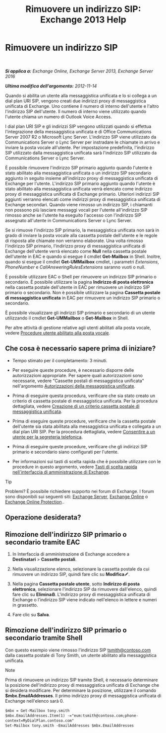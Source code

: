 ﻿---
title: 'Rimuovere un indirizzo SIP: Exchange 2013 Help'
TOCTitle: Rimuovere un indirizzo SIP
ms:assetid: eaaff0b0-7d85-4845-a7b8-ac22b42bc415
ms:mtpsurl: https://technet.microsoft.com/it-it/library/JJ662761(v=EXCHG.150)
ms:contentKeyID: 50555706
ms.date: 05/22/2018
mtps_version: v=EXCHG.150
ms.translationtype: MT
---

# Rimuovere un indirizzo SIP

 

_**Si applica a:** Exchange Online, Exchange Server 2013, Exchange Server 2016_

_**Ultima modifica dell'argomento:** 2012-11-14_

Quando si abilita un utente alla messaggistica unificata e lo si collega a un dial plan URI SIP, vengono creati due indirizzi proxy di messaggistica unificata di Exchange. Uno contiene il numero di interno dell'utente e l'altro l'indirizzo SIP dell'utente. Il numero di interno viene utilizzato quando l'utente chiama un numero di Outlook Voice Access.

I dial plan URI SIP e gli indirizzi SIP vengono utilizzati quando si effettua l'integrazione della messaggistica unificata e di Office Communications Server 2007 R2 o Microsoft Lync Server. L'indirizzo SIP viene utilizzato da Communications Server o Lync Server per instradare le chiamate in arrivo e inviare la posta vocale all'utente. Per impostazione predefinita, l'indirizzo SIP utilizzato dalla messaggistica unificata sarà l'indirizzo SIP utilizzato da Communications Server o Lync Server.

È possibile rimuovere l'indirizzo SIP primario aggiunto quando l'utente è stato abilitato alla messaggistica unificata o un indirizzo SIP secondario aggiunto in seguito insieme all'indirizzo proxy di messaggistica unificata di Exchange per l'utente. L'indirizzo SIP primario aggiunto quando l'utente è stato abilitato alla messaggistica unificata verrà elencato come indirizzo proxy di messaggistica unificata di Exchange primario. Ulteriori indirizzi SIP aggiunti verranno elencati come indirizzi proxy di messaggistica unificata di Exchange secondari. Quando viene rimosso un indirizzo SIP, i chiamanti non possono più lasciare messaggi vocali per l'utente all'indirizzo SIP rimosso anche se l'utente ha eseguito l'accesso con l'indirizzo SIP assegnato all'utente in Communications Server o Lync Server.

Se si rimuove l'indirizzo SIP primario, la messaggistica unificata non sarà in grado di inviare la posta vocale alla cassetta postale dell'utente e le regole di risposta alle chiamate non verranno elaborate. Una volta rimosso l'indirizzo SIP primario, l'indirizzo proxy di messaggistica unificata di Exchange dell'utente verrà elencato come **Null** nella cassetta postale dell'utente in EAC e quando si esegue il cmdlet **Get-Mailbox** in Shell. Inoltre, quando si esegue il cmdlet **Get-UMMailbox** cmdlet, i parametri *Extensions*, *PhoneNumber* e *CallAnsweringRulesExtensions* saranno vuoti o null.

È possibile utilizzare EAC o Shell per rimuovere un indirizzo SIP primario o secondario. È possibile utilizzare la pagina **Indirizzo di posta elettronica** nella cassetta postale dell'utente in EAC per rimuovere un indirizzo SIP primario o secondario. Non è possibile utilizzare la pagina **Cassetta postale di messaggistica unificata** in EAC per rimuovere un indirizzo SIP primario o secondario.

È possibile visualizzare gli indirizzi SIP primario e secondario di un utente utilizzando il cmdlet **Get-UMMailbox** o **Get-Mailbox** in Shell.

Per altre attività di gestione relative agli utenti abilitati alla posta vocale, vedere [Procedure utente abilitato alla posta vocale](voice-mail-enabled-user-procedures-exchange-2013-help.md).

## Che cosa è necessario sapere prima di iniziare?

  - Tempo stimato per il completamento: 3 minuti.

  - Per eseguire queste procedure, è necessario disporre delle autorizzazioni appropriate. Per sapere quali autorizzazioni sono necessarie, vedere "Cassette postali di messaggistica unificata" nell'argomento [Autorizzazioni della messaggistica unificate](unified-messaging-permissions-exchange-2013-help.md).

  - Prima di eseguire questa procedura, verificare che sia stato creato un criterio di cassetta postale di messaggistica unificata. Per la procedura dettagliata, vedere [Creazione di un criterio cassetta postale di messaggistica unificata](create-a-um-mailbox-policy-exchange-2013-help.md).

  - Prima di eseguire queste procedure, verificare che la cassetta postale dell'utente sia stata abilitata alla messaggistica unificata e collegata a un dial plan URI SIP. Per la procedura dettagliata, vedere [Consentire a un utente per la segreteria telefonica](enable-a-user-for-voice-mail-exchange-2013-help.md).

  - Prima di eseguire queste procedure, verificare che gli indirizzi SIP primario e secondario siano configurati per l'utente.

  - Per informazioni sui tasti di scelta rapida che è possibile utilizzare con le procedure in questo argomento, vedere [Tasti di scelta rapida nell'interfaccia di amministrazione di Exchange](keyboard-shortcuts-in-the-exchange-admin-center-exchange-online-protection-help.md).


> [!TIP]
> Problemi? È possibile richiedere supporto nei forum di Exchange. I forum sono disponibili sui seguenti siti: <A href="https://go.microsoft.com/fwlink/p/?linkid=60612">Exchange Server</A>, <A href="https://go.microsoft.com/fwlink/p/?linkid=267542">Exchange Online</A> o <A href="https://go.microsoft.com/fwlink/p/?linkid=285351">Exchange Online Protection</A>..



## Operazione desiderata?

## Rimozione dell'indirizzo SIP primario o secondario tramite EAC

1.  In Interfaccia di amministrazione di Exchange accedere a **Destinatari** \> **Cassette postali**.

2.  Nella visualizzazione elenco, selezionare la cassetta postale da cui rimuovere un indirizzo SIP, quindi fare clic su **Modifica**![Icona Modifica](images/JJ218640.6f53ccb2-1f13-4c02-bea0-30690e6ea71d(EXCHG.150).gif "Icona Modifica").

3.  Nella pagina **Cassetta postale utente**, sotto **Indirizzo di posta elettronica**, selezionare l'indirizzo SIP da rimuovere dall'elenco, quindi fare clic su **Elimina**![Icona Elimina](images/Dd979797.14f639f6-61e8-4418-bbfb-0db14de9d2f5(EXCHG.150).gif "Icona Elimina"). L'indirizzo proxy di messaggistica unificata di Exchange o l'indirizzo SIP viene indicato nell'elenco in lettere e numeri in grassetto.

4.  Fare clic su **Salva**.

## Rimozione dell'indirizzo SIP primario o secondario tramite Shell

Con questo esempio viene rimosso l'indirizzo SIP tsmith@contoso.com dalla cassetta postale di Tony Smith, un utente abilitato alla messaggistica unificata.


> [!NOTE]
> Prima di rimuovere un indirizzo SIP tramite Shell, è necessario determinare la posizione dell'indirizzo proxy di messaggistica unificata di Exchange che si desidera modificare. Per determinare la posizione, utilizzare il comando <STRONG>$mbx.EmailAddresses</STRONG>. Il primo indirizzo proxy di messaggistica unificata di Exchange nell'elenco sarà 0.



    $mbx = Get-Mailbox tony.smith
    $mbx.EmailAddresses.Item(1) -="eum:tsmith@contoso.com;phone-context=MyDialPlan.contoso.com"
    Set-Mailbox tony.smith -EmailAddresses $mbx.EmailAddresses

